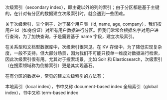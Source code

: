 次级索引（secondary index），即主键以外的列的索引；由于分区都是基于主键的，在针对有分区的数据建立次级索引时，就会遇到一些困难。

关于次级索引，举个例子，对于某个用户表（id, name, age, company），我们按用户 id（如身份证）对所有用户数据进行分区。但我们常常会根据名字对用户进行查询，为了加快查询，于是需要基于 name 字段，建立次级索引。

在关系型和文档型数据库中，次级索引很常见。在 KV 存储中，为了降低实现复杂度，一般不支持。但大部分场景，因为我们不可能只按单一维度对数据进行检索，因此次级索引很有用。尤其对于搜索场景，比如 Solr 和 Elasticsearch，次级索引（在搜索领域称为倒排索引）更是其实现基石。

在有分区的数据中，常见的建立次级索引的方法有：

本地索引（local index），书中又称 document-based index
全局索引（global index），书中又称 term-based index
